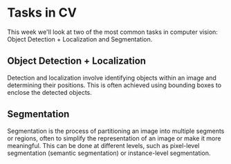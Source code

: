 # Tasks in CV
This week we'll look at two of the most common tasks in computer vision: Object Detection + Localization and Segmentation.

## Object Detection + Localization
Detection and localization involve identifying objects within an image and determining their positions. This is often achieved using bounding boxes to enclose the detected objects.

## Segmentation
Segmentation is the process of partitioning an image into multiple segments or regions, often to simplify the representation of an image or make it more meaningful. This can be done at different levels, such as pixel-level segmentation (semantic segmentation) or instance-level segmentation.